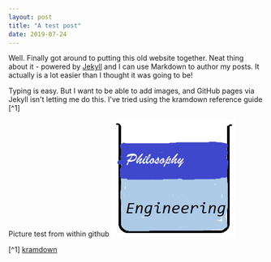 ```yaml
---
layout: post
title: "A test post"
date: 2019-07-24
---
```


Well. Finally got around to putting this old website together. Neat thing about it - powered by [Jekyll](http://jekyllrb.com) and I can use Markdown to author my posts. It actually is a lot easier than I thought it was going to be!

Typing is easy. But I want to be able to add images, and GitHub pages via Jekyll isn't letting me do this. I've tried using the kramdown reference guide [^1]

Picture test from within github ![OilAndWater](/images/OilAndWater.png)

[^1] [kramdown](https://kramdown.gettalong.org/quickref.html#html-elements)
